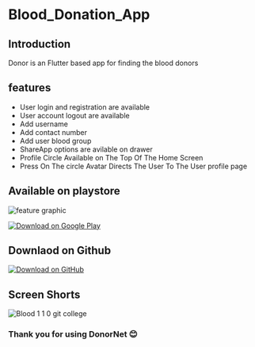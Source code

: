 # Blood_Donation_App

## Introduction
Donor is an Flutter based app for finding the blood donors 

## features
* User login and registration are available 
* User account logout are available
* Add username
* Add contact number
* Add user blood group
* ShareApp options are avilable on drawer
* Profile Circle Available on The Top Of The Home Screen 
* Press On The circle Avatar Directs The User To The User profile page

## Available on playstore 

![feature graphic](https://github.com/shameemkabeer/Blood-donation-/assets/89806110/552465c4-c531-41c6-9f99-843e9d1b9aed)

[![Download on Google Play](https://play.google.com/intl/en_us/badges/static/images/badges/en_badge_web_generic.png)](https://play.google.com/store/apps/details?id=app.shameem.blood_donation)

## Downlaod on Github

[![Download on GitHub](https://img.shields.io/badge/Download-App-brightgreen.svg?style=for-the-badge&logo=github)](https://github.com/shameemkabeer/Blood-donation-/releases/download/V1.2.0/V1.2.0.apk)



## Screen Shorts

![Blood 1 1 0 git college](https://github.com/shameemkabeer/Blood-donation-/assets/89806110/57512f16-da8a-458c-8fee-3bb1b4ad0fa5)


### Thank you for using DonorNet 😊


